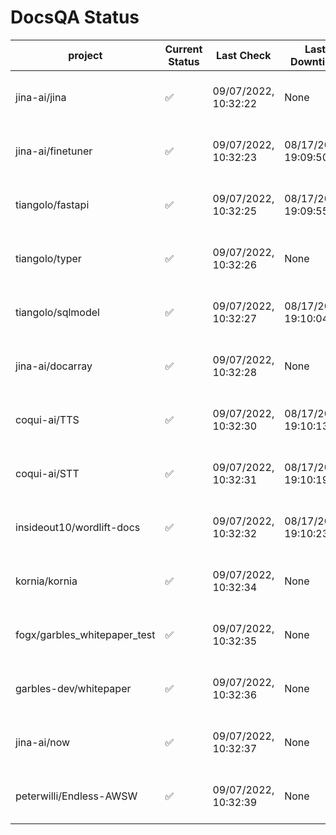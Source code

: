 # DocsQA Status

|          project           |Current Status|     Last Check     |   Last Downtime    |              % Uptime              |
|----------------------------|--------------|--------------------|--------------------|------------------------------------|
|jina-ai/jina                |✅            |09/07/2022, 10:32:22|None                |100.000 (since 08/29/2022, 11:24:14)|
|jina-ai/finetuner           |✅            |09/07/2022, 10:32:23|08/17/2022, 19:09:50|98.695 (since 08/15/2022, 07:09:42) |
|tiangolo/fastapi            |✅            |09/07/2022, 10:32:25|08/17/2022, 19:09:55|98.861 (since 08/15/2022, 07:09:42) |
|tiangolo/typer              |✅            |09/07/2022, 10:32:26|None                |100.000 (since 09/05/2022, 23:29:05)|
|tiangolo/sqlmodel           |✅            |09/07/2022, 10:32:27|08/17/2022, 19:10:04|94.599 (since 08/15/2022, 07:09:42) |
|jina-ai/docarray            |✅            |09/07/2022, 10:32:28|None                |99.733 (since 08/24/2022, 01:39:12) |
|coqui-ai/TTS                |✅            |09/07/2022, 10:32:30|08/17/2022, 19:10:13|99.823 (since 08/15/2022, 07:09:42) |
|coqui-ai/STT                |✅            |09/07/2022, 10:32:31|08/17/2022, 19:10:19|96.923 (since 08/15/2022, 07:09:42) |
|insideout10/wordlift-docs   |✅            |09/07/2022, 10:32:32|08/17/2022, 19:10:23|96.769 (since 08/15/2022, 07:09:42) |
|kornia/kornia               |✅            |09/07/2022, 10:32:34|None                |99.512 (since 08/30/2022, 13:49:49) |
|fogx/garbles_whitepaper_test|✅            |09/07/2022, 10:32:35|None                |100.000 (since 09/05/2022, 12:53:01)|
|garbles-dev/whitepaper      |✅            |09/07/2022, 10:32:36|None                |99.610 (since 08/24/2022, 01:39:12) |
|jina-ai/now                 |✅            |09/07/2022, 10:32:37|None                |100.000 (since 08/24/2022, 01:39:12)|
|peterwilli/Endless-AWSW     |✅            |09/07/2022, 10:32:39|None                |100.000 (since 09/05/2022, 08:33:35)|
